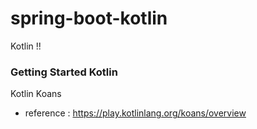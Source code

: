 # spring-boot-kotlin

Kotlin !!

### Getting Started Kotlin 

Kotlin Koans 

- reference : https://play.kotlinlang.org/koans/overview



